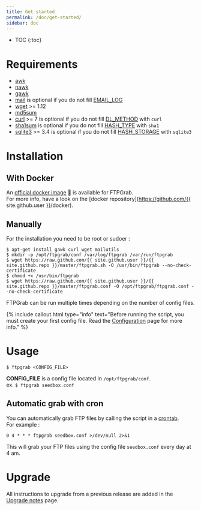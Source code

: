 ```yaml
---
title: Get started
permalink: /doc/get-started/
sidebar: doc
---
```


* TOC
{:toc}

# Requirements

* [awk](http://en.wikipedia.org/wiki/Awk)
* [nawk](http://linux.die.net/man/1/nawk)
* [gawk](http://www.gnu.org/software/gawk/)
* [mail](http://linux.die.net/man/1/mail) is optional if you do not fill [EMAIL_LOG](/doc/configuration/#email_log)
* [wget](http://en.wikipedia.org/wiki/Wget) >= 1.12
* [md5sum](http://en.wikipedia.org/wiki/Md5sum)
* [curl](http://en.wikipedia.org/wiki/CURL) >= 7 is optional if you do not fill [DL_METHOD](/doc/configuration/#dl_method) with `curl`
* [sha1sum](https://en.wikipedia.org/wiki/Sha1sum) is optional if you do not fill [HASH_TYPE](/doc/configuration/#hash_type) with `sha1`
* [sqlite3](http://linux.die.net/man/1/sqlite3) >= 3.4 is optional if you do not fill [HASH_STORAGE](/doc/configuration/#hash_storage) with `sqlite3`

# Installation

## With Docker

An [official docker image](https://hub.docker.com/r/crazymax/ftpgrab/) 🐳 is available for FTPGrab.<br />
For more info, have a look on the [docker repository](https://github.com/{{ site.github.user }}/docker).

## Manually

For the installation you need to be root or sudoer :

```console
$ apt-get install gawk curl wget mailutils
$ mkdir -p /opt/ftpgrab/conf /var/log/ftpgrab /var/run/ftpgrab
$ wget https://raw.github.com/{{ site.github.user }}/{{ site.github.repo }}/master/ftpgrab.sh -O /usr/bin/ftpgrab --no-check-certificate
$ chmod +x /usr/bin/ftpgrab
$ wget https://raw.github.com/{{ site.github.user }}/{{ site.github.repo }}/master/ftpgrab.conf -O /opt/ftpgrab/ftpgrab.conf --no-check-certificate
```

FTPGrab can be run multiple times depending on the number of config files.

{% include callout.html type="info" text="Before running the script, you must create your first config file. Read the [Configuration](/doc/configuration) page for more info." %}

# Usage

```console
$ ftpgrab <CONFIG_FILE>
```

**CONFIG_FILE** is a config file located in `/opt/ftpgrab/conf`.<br />
ex. `$ ftpgrab seedbox.conf`

## Automatic grab with cron

You can automatically grab FTP files by calling the script in a [crontab](http://en.wikipedia.org/wiki/Crontab).<br />
For example :

```
0 4 * * * ftpgrab seedbox.conf >/dev/null 2>&1
```

This will grab your FTP files using the config file `seedbox.conf` every day at 4 am.

# Upgrade

All instructions to upgrade from a previous release are added in the [Upgrade notes](/doc/upgrade-notes) page.